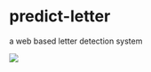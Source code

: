 # predict-letter
 a web based letter detection system

<img src="https://detect-letter.herokuapp.com/static/letters.gif"></img>

